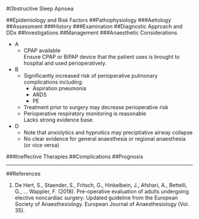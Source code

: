 #Obstructive Sleep Apnoea

##Epidemiology and Risk Factors
##Pathophysiology
###Aetiology
##Assessment
###History
###Examination
##Diagnostic Approach and DDx
##Investigations
##Management
###Anaesthetic Considerations
* A
	* CPAP available  
	Ensure CPAP or BiPAP device that the patient uses is brought to hospital and used perioperatively.
* B
	* Significantly increased risk of perioperative pulmonary complications including:
		* Aspiration pneumonia
		* ARDS
		* PE
	* Treatment prior to surgery may decrease perioperative risk
	* Perioperative respiratory monitoring is reasonable  
	Lacks strong evidence base.
* D
	* Note that anxiolytics and hypnotics may preciptiative airway collapse
	* No clear evidence for general anaesthesia or regional anaesthesia (or vice versa)

###Ineffective Therapies
##Complications
##Prognosis

---
##References
1. De Hert, S., Staender, S., Fritsch, G., Hinkelbein, J., Afshari, A., Bettelli, G., … Wappler, F. (2018). Pre-operative evaluation of adults undergoing elective noncardiac surgery: Updated guideline from the European Society of Anaesthesiology. European Journal of Anaesthesiology (Vol. 35).